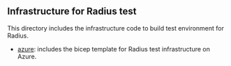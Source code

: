 ## Infrastructure for Radius test

This directory includes the infrastructure code to build test environment for Radius.

* [azure](./azure/): includes the bicep template for Radius test infrastructure on Azure.

